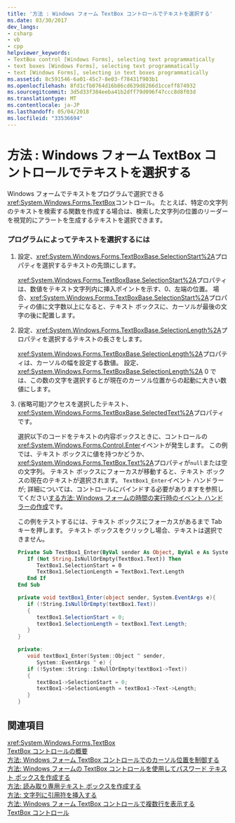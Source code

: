 ```yaml
---
title: '方法 : Windows フォーム TextBox コントロールでテキストを選択する'
ms.date: 03/30/2017
dev_langs:
- csharp
- vb
- cpp
helpviewer_keywords:
- TextBox control [Windows Forms], selecting text programmatically
- text boxes [Windows Forms], selecting text programmatically
- text [Windows Forms], selecting in text boxes programmatically
ms.assetid: 8c591546-6a01-45c7-8e03-f78431f903b1
ms.openlocfilehash: 8fd1cfb0764d16b86cd639d8266d1cceff874932
ms.sourcegitcommit: 3d5d33f384eeba41b2dff79d096f47ccc8d8f03d
ms.translationtype: MT
ms.contentlocale: ja-JP
ms.lasthandoff: 05/04/2018
ms.locfileid: "33536694"
---
```

# <a name="how-to-select-text-in-the-windows-forms-textbox-control"></a>方法 : Windows フォーム TextBox コントロールでテキストを選択する
Windows フォームでテキストをプログラムで選択できる<xref:System.Windows.Forms.TextBox>コントロール。 たとえば、特定の文字列のテキストを検索する関数を作成する場合は、検索した文字列の位置のリーダーを視覚的にアラートを生成するテキストを選択できます。  
  
### <a name="to-select-text-programmatically"></a>プログラムによってテキストを選択するには  
  
1.  設定、<xref:System.Windows.Forms.TextBoxBase.SelectionStart%2A>プロパティを選択するテキストの先頭にします。  
  
     <xref:System.Windows.Forms.TextBoxBase.SelectionStart%2A>プロパティは、数値をテキスト文字列内に挿入ポイントを示す、0、左端の位置。 場合、<xref:System.Windows.Forms.TextBoxBase.SelectionStart%2A>プロパティの値に文字数以上になると、テキスト ボックスに、カーソルが最後の文字の後に配置します。  
  
2.  設定、<xref:System.Windows.Forms.TextBoxBase.SelectionLength%2A>プロパティを選択するテキストの長さをします。  
  
     <xref:System.Windows.Forms.TextBoxBase.SelectionLength%2A>プロパティは、カーソルの幅を設定する数値。 設定、 <xref:System.Windows.Forms.TextBoxBase.SelectionLength%2A> 0 では、この数の文字を選択するとが現在のカーソル位置からの起動に大きい数値にします。  
  
3.  (省略可能)アクセスを選択したテキスト、<xref:System.Windows.Forms.TextBoxBase.SelectedText%2A>プロパティです。  
  
     選択以下のコードをテキストの内容ボックスときに、コントロールの<xref:System.Windows.Forms.Control.Enter>イベントが発生します。 この例では、テキスト ボックスに値を持つかどうか、<xref:System.Windows.Forms.TextBox.Text%2A>プロパティが`null`または空の文字列。 テキスト ボックスにフォーカスが移動すると、テキスト ボックスの現在のテキストが選択されます。 `TextBox1_Enter`イベント ハンドラーが; 詳細については、コントロールにバインドする必要がありますを参照してください[する方法: Windows フォームの時間の実行時のイベント ハンドラーの作成](../../../../docs/framework/winforms/how-to-create-event-handlers-at-run-time-for-windows-forms.md)です。  
  
     この例をテストするには、テキスト ボックスにフォーカスがあるまで Tab キーを押します。 テキスト ボックスをクリックし場合、テキストは選択できません。  
  
    ```vb  
    Private Sub TextBox1_Enter(ByVal sender As Object, ByVal e As System.EventArgs) Handles TextBox1.Enter  
       If (Not String.IsNullOrEmpty(TextBox1.Text)) Then  
          TextBox1.SelectionStart = 0  
          TextBox1.SelectionLength = TextBox1.Text.Length  
       End If  
    End Sub  
    ```  
  
    ```csharp  
    private void textBox1_Enter(object sender, System.EventArgs e){  
       if (!String.IsNullOrEmpty(textBox1.Text))  
       {  
          textBox1.SelectionStart = 0;  
          textBox1.SelectionLength = textBox1.Text.Length;  
       }  
    }  
    ```  
  
    ```cpp  
    private:  
       void textBox1_Enter(System::Object ^ sender,  
          System::EventArgs ^ e) {  
       if (!System::String::IsNullOrEmpty(textBox1->Text))  
       {  
          textBox1->SelectionStart = 0;  
          textBox1->SelectionLength = textBox1->Text->Length;  
       }  
    }  
    ```  
  
## <a name="see-also"></a>関連項目  
 <xref:System.Windows.Forms.TextBox>  
 [TextBox コントロールの概要](../../../../docs/framework/winforms/controls/textbox-control-overview-windows-forms.md)  
 [方法: Windows フォーム TextBox コントロールでのカーソル位置を制御する](../../../../docs/framework/winforms/controls/how-to-control-the-insertion-point-in-a-windows-forms-textbox-control.md)  
 [方法: Windows フォームの TextBox コントロールを使用してパスワード テキスト ボックスを作成する](../../../../docs/framework/winforms/controls/how-to-create-a-password-text-box-with-the-windows-forms-textbox-control.md)  
 [方法: 読み取り専用テキスト ボックスを作成する](../../../../docs/framework/winforms/controls/how-to-create-a-read-only-text-box-windows-forms.md)  
 [方法: 文字列に引用符を挿入する](../../../../docs/framework/winforms/controls/how-to-put-quotation-marks-in-a-string-windows-forms.md)  
 [方法: Windows フォーム TextBox コントロールで複数行を表示する](../../../../docs/framework/winforms/controls/how-to-view-multiple-lines-in-the-windows-forms-textbox-control.md)  
 [TextBox コントロール](../../../../docs/framework/winforms/controls/textbox-control-windows-forms.md)
